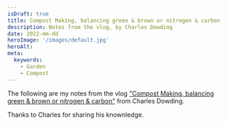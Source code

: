 ```yaml
---
isDraft: true
title: Compost Making, balancing green & brown or nitrogen & carbon
description: Notes from the vlog, by Charles Dowding
date: 2022-mm-dd
heroImage: '/images/default.jpg'
heroAlt:
meta:
  keywords:
    - Garden
    - Compost
---
```


The following are my notes from the vlog ["Compost Making, balancing green & brown or nitrogen & carbon"](https://www.youtube.com/watch?v=ZtMsEylZvqw) from Charles Dowding.

Thanks to Charles for sharing his knownledge.
